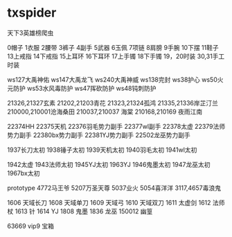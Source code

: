 # txspider
天下3英雄榜爬虫

0帽子
1衣服
2腰带
3裤子
4副手
5武器
6玉佩
7项链
8肩膀
9手腕
10下摆
11鞋子
13上戒指
14下戒指
15上耳环
16下耳环
17上手镯
18下手镯
19，20时装
30,31手工时装

ws127大禹神佑
ws147大禹龙飞
ws240大禹神威
ws138完封
ws38护心
ws50火元防护
ws53水风毒防护
ws47挥砍防护
ws48钝刺防护

21326,21327玄素
21202,21203青花
21323,21324孤鸿
21335,21336岸芷汀兰
210000,210001沧海桑田
210037,210037 海棠
210168,210169 夜雨江南

22374HH
22375天机
22376羽毛势力副手
22377wl副手
22378太虚
22379法师势力副手
22380bx势力副手
22381YJ势力副手
22502龙巫势力副手


1937长刀太初
1938锤子太初
1939天机太初
1940羽毛太初
1941wl太初

1942太虚
1943法师太初
1945YJ太初
1963YJ
1946鬼墨太初
1947龙巫太初
1967bx太初



prototype
4772马王爷
5207万圣天尊
5037业火
5054喜洋洋
3117,4657毒浪鬼


1606 天域长刀
1608 天域单刀
1609 天域弓
1610 天域双刀
1611 太虚剑
1612 法师杖
1613 针
1614 YJ
1808 鬼墨
1836 龙巫
150012 幽篁

63669 vip9 宝箱
